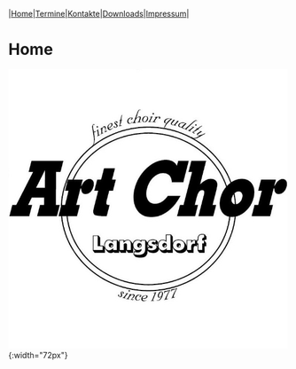 |[Home](index.md)|[Termine](Termine.md)|[Kontakte](kontakte.md)|[Downloads](downloads.md)|[Impressum](impressum.md)|

# Home

![Logo](img/artchorlogo.jpg){:width="72px"}
